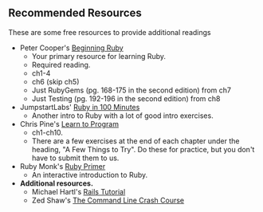 ## Recommended Resources

These are some free resources to provide additional readings

* Peter Cooper's [Beginning Ruby](http://beginningruby.org/)
    * Your primary resource for learning Ruby.
    * Required reading.
    * ch1-4
    * ch6 (skip ch5)
    * Just RubyGems (pg. 168-175 in the second edition) from ch7
    * Just Testing (pg. 192-196 in the second edition) from ch8
* JumpstartLabs' [Ruby in 100 Minutes][ruby-in-100-min]
    * Another intro to Ruby with a lot of good intro exercises.
* Chris Pine's [Learn to Program][chris-pine]
    * ch1-ch10.
    * There are a few exercises at the end of each chapter under the
      heading, "A Few Things to Try". Do these for practice, but you
      don't have to submit them to us.
* Ruby Monk's [Ruby Primer][ruby-primer]
    * An interactive introduction to Ruby.
* **Additional resources.**
    * Michael Hartl's [Rails Tutorial][hartl]
    * Zed Shaw's [The Command Line Crash Course][shaw-cli]

[ruby-in-100-min]: http://tutorials.jumpstartlab.com/projects/ruby_in_100_minutes.html
[chris-pine]: http://filepi.com/i/kF0llED
[ruby-primer]: http://rubymonk.com/learning/books/1
[hartl]: http://ruby.railstutorial.org/ruby-on-rails-tutorial-book
[shaw-cli]: http://cli.learncodethehardway.org/book/